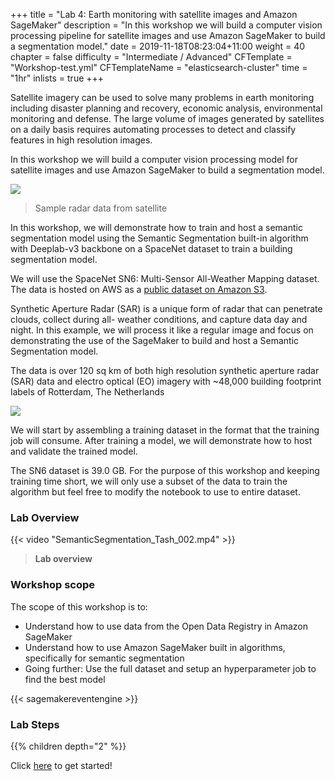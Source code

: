 +++
title = "Lab 4: Earth monitoring with satellite images and Amazon SageMaker"
description = "In this workshop we will build a computer vision processing pipeline for satellite images and use Amazon SageMaker to build a segmentation model."
date = 2019-11-18T08:23:04+11:00
weight = 40
chapter = false
difficulty = "Intermediate / Advanced"
CFTemplate = "Workshop-test.yml"
CFTemplateName = "elasticsearch-cluster"
time = "1hr"
inlists = true
+++

Satellite imagery can be used to solve many problems in earth monitoring including disaster planning and recovery, economic analysis, environmental monitoring and defense. The large volume of images generated by satellites on a daily basis requires automating processes to detect and classify features in high resolution images.

In this workshop we will build a computer vision processing model for satellite images and use Amazon SageMaker to build a segmentation model.


![](/images/computer-vision-sagemaker/SAR.png)
> Sample radar data from satellite


In this workshop, we will demonstrate how to train and host a semantic segmentation model using the Semantic Segmentation built-in algorithm with Deeplab-v3 backbone on a SpaceNet dataset to train a building segmentation model.

We will use the SpaceNet SN6: Multi-Sensor All-Weather Mapping dataset. The data is hosted on AWS as a [public dataset on Amazon S3](https://registry.opendata.aws/spacenet/). 

Synthetic Aperture Radar (SAR) is a unique form of radar that can penetrate clouds, collect during all- weather conditions, and capture data day and night. In this example, we will process it like a regular image and focus on demonstrating the use of the SageMaker to build and host a Semantic Segmentation model.

The data is over 120 sq km of both high resolution synthetic aperture radar (SAR) data and electro optical (EO) imagery with ~48,000 building footprint labels of Rotterdam, The Netherlands

![](/images/computer-vision-sagemaker/overview-1.png)

We will start by assembling a training dataset in the format that the training job will consume. After training a model, we will demonstrate how to host and validate the trained model.

The SN6 dataset is 39.0 GB. For the purpose of this workshop and keeping training time short, we will only use a subset of the data to train the algorithm but feel free to modify the notebook to use to entire dataset.

### Lab Overview

{{< video "SemanticSegmentation_Tash_002.mp4" >}}

>  **Lab overview** 


### Workshop scope

The scope of this workshop is to:

* Understand how to use data from the Open Data Registry in Amazon SageMaker
* Understand how to use Amazon SageMaker built in algorithms, specifically for semantic segmentation
* Going further: Use the full dataset and setup an hyperparameter job to find the best model

{{< sagemakereventengine >}}

### Lab Steps
{{% children depth="2" %}}


Click [here](./step1/) to get started!
